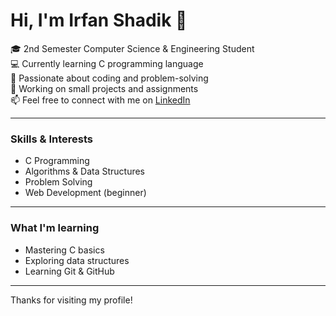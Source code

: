 # Hi, I'm Irfan Shadik 👋

🎓 2nd Semester Computer Science & Engineering Student  
💻 Currently learning C programming language  
🌱 Passionate about coding and problem-solving  
🔭 Working on small projects and assignments  
📫 Feel free to connect with me on [LinkedIn](https://www.linkedin.com/in/irfanshadik/)  

---

### Skills & Interests

- C Programming  
- Algorithms & Data Structures  
- Problem Solving  
- Web Development (beginner)  

---

### What I'm learning

- Mastering C basics  
- Exploring data structures  
- Learning Git & GitHub  

---

Thanks for visiting my profile!
